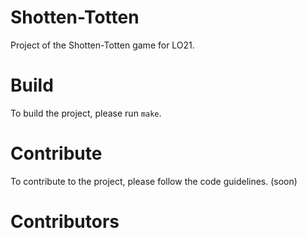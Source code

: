 # Shotten-Totten

Project of the Shotten-Totten game for LO21.

# Build

To build the project, please run `make`.

# Contribute

To contribute to the project, please follow the code guidelines. (soon)

# Contributors


